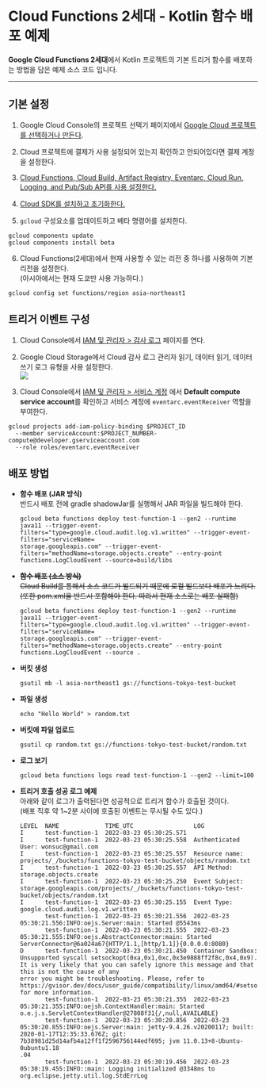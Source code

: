 # Cloud Functions 2세대 - Kotlin 함수 배포 예제  

**Google Cloud Functions 2세대**에서 Kotlin 프로젝트의 기본 트리거 함수를 배포하는 방법을 담은 예제 소스 코드 입니다. 

---

## 기본 설정  
1. Google Cloud Console의 프로젝트 선택기 페이지에서 [Google Cloud 프로젝트를 선택하거나 만든다](https://cloud.google.com/resource-manager/docs/creating-managing-projects).


2. Cloud 프로젝트에 결제가 사용 설정되어 있는지 확인하고 안되어있다면 결제 계정을 설정한다.


3. [Cloud Functions, Cloud Build, Artifact Registry, Eventarc, Cloud Run, Logging, and Pub/Sub API를 사용 설정한다.](https://console.cloud.google.com/flows/enableapi?apiid=cloudbuild.googleapis.com,artifactregistry.googleapis.com,eventarc.googleapis.com,run.googleapis.com,logging.googleapis.com,pubsub.googleapis.com,cloudfunctions.googleapis.com&redirect=https://cloud.google.com/functions/quickstart&_ga=2.114454855.1179379734.1647931782-417356487.1645496611)


4. [Cloud SDK를 설치하고 초기화한다.](https://cloud.google.com/sdk/docs)


5. `gcloud` 구성요소를 업데이트하고 베타 명령어를 설치한다.  
```shell
gcloud components update  
gcloud components install beta    
```


6. Cloud Functions(2세대)에서 현재 사용할 수 있는 리전 중 하나를 사용하여 기본 리전을 설정한다.  
(아시아에서는 현재 도쿄만 사용 가능하다.)
```shell
gcloud config set functions/region asia-northeast1
```

## 트리거 이벤트 구성    

1. Cloud Console에서 [IAM 및 관리자 > 감사 로그](https://console.cloud.google.com/iam-admin/audit?_ga=2.81336023.1179379734.1647931782-417356487.1645496611) 페이지를 연다.  


2. Google Cloud Storage에서 Cloud 감사 로그 관리자 읽기, 데이터 읽기, 데이터 쓰기 로그 유형을 사용 설정한다.  
![](https://cloud.google.com/functions/img/audit-log-enable.png)


3. Cloud Console에서 [IAM 및 관리자 > 서비스 계정](https://console.cloud.google.com/iam-admin/serviceaccounts) 에서 **Default compute service account**를 확인하고 서비스 계정에 `eventarc.eventReceiver` 역할을 부여한다.  
```shell
gcloud projects add-iam-policy-binding $PROJECT_ID 
  --member serviceAccount:$PROJECT_NUMBER-compute@developer.gserviceaccount.com 
  --role roles/eventarc.eventReceiver
```

## 배포 방법

- **함수 배포 (JAR 방식)**  
  반드시 배포 전에 gradle shadowJar를 실행해서 JAR 파일을 빌드해야 한다.
    ```shell
    gcloud beta functions deploy test-function-1 --gen2 --runtime java11 --trigger-event-filters="type=google.cloud.audit.log.v1.written" --trigger-event-filters="serviceName=
    storage.googleapis.com" --trigger-event-filters="methodName=storage.objects.create" --entry-point functions.LogCloudEvent --source=build/libs
    ```

- ~~**함수 배포 (소스 방식)**~~   
  ~~Cloud Build를 통해서 소스 코드가 빌드되기 때문에 로컬 빌드보다 배포가 느리다.  
  (또한 pom.xml을 반드시 포함해야 한다. 따라서 현재 소스로는 배포 실패함)~~
    ```shell
    gcloud beta functions deploy test-function-1 --gen2 --runtime java11 --trigger-event-filters="type=google.cloud.audit.log.v1.written" --trigger-event-filters="serviceName=
    storage.googleapis.com" --trigger-event-filters="methodName=storage.objects.create" --entry-point functions.LogCloudEvent --source .
    ```

- **버킷 생성**  
    ```shell
    gsutil mb -l asia-northeast1 gs://functions-tokyo-test-bucket  
    ```

- **파일 생성**  
    ```shell
    echo "Hello World" > random.txt  
    ```

- **버킷에 파일 업로드**    
    ```shell
    gsutil cp random.txt gs://functions-tokyo-test-bucket/random.txt  
    ```

- **로그 보기**  
    ```shell
    gcloud beta functions logs read test-function-1 --gen2 --limit=100
    ```  
  
- **트리거 호출 성공 로그 예제**  
  아래와 같이 로그가 출력된다면 성공적으로 트리거 함수가 호출된 것이다.  
  (배포 직후 약 1~2분 사이에 호출된 이벤트는 무시될 수도 있다.)
  ```shell
  LEVEL  NAME             TIME_UTC                 LOG
  I      test-function-1  2022-03-23 05:30:25.571
  I      test-function-1  2022-03-23 05:30:25.558  Authenticated User: wonsuc@gmail.com
  I      test-function-1  2022-03-23 05:30:25.557  Resource name: projects/_/buckets/functions-tokyo-test-bucket/objects/random.txt
  I      test-function-1  2022-03-23 05:30:25.557  API Method: storage.objects.create
  I      test-function-1  2022-03-23 05:30:25.250  Event Subject: storage.googleapis.com/projects/_/buckets/functions-tokyo-test-bucket/objects/random.txt
  I      test-function-1  2022-03-23 05:30:25.155  Event Type: google.cloud.audit.log.v1.written
         test-function-1  2022-03-23 05:30:21.556  2022-03-23 05:30:21.556:INFO:oejs.Server:main: Started @5543ms
         test-function-1  2022-03-23 05:30:21.555  2022-03-23 05:30:21.555:INFO:oejs.AbstractConnector:main: Started ServerConnector@6a024a67{HTTP/1.1,[http/1.1]}{0.0.0.0:8080}
  D      test-function-1  2022-03-23 05:30:21.450  Container Sandbox: Unsupported syscall setsockopt(0xa,0x1,0xc,0x3e9888ff2f8c,0x4,0x9). It is very likely that you can safely ignore this message and that this is not the cause of any
  error you might be troubleshooting. Please, refer to https://gvisor.dev/docs/user_guide/compatibility/linux/amd64/#setsockopt for more information.
         test-function-1  2022-03-23 05:30:21.355  2022-03-23 05:30:21.355:INFO:oejsh.ContextHandler:main: Started o.e.j.s.ServletContextHandler@27808f31{/,null,AVAILABLE}
         test-function-1  2022-03-23 05:30:20.856  2022-03-23 05:30:20.855:INFO:oejs.Server:main: jetty-9.4.26.v20200117; built: 2020-01-17T12:35:33.676Z; git: 7b38981d25d14afb4a12ff1f2596756144edf695; jvm 11.0.13+8-Ubuntu-0ubuntu1.18
  .04
         test-function-1  2022-03-23 05:30:19.456  2022-03-23 05:30:19.455:INFO::main: Logging initialized @3348ms to org.eclipse.jetty.util.log.StdErrLog
  ```
